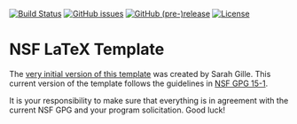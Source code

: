 [![Build Status](https://travis-ci.org/amrabed/NSF-LaTeX-Template.svg?branch=master)](https://travis-ci.org/amrabed/NSF-LaTeX-Template)
[![GitHub issues](https://img.shields.io/github/issues/amrabed/NSF-LaTeX-Template.svg)](https://github.com/amrabed/NSF-LaTeX-Template/issues)
[![GitHub (pre-)release](https://img.shields.io/github/release/amrabed/NSF-LaTeX-Template/all.svg)](https://github.com/amrabed/NSF-LaTeX-Template/releases)
[![License](https://img.shields.io/badge/license-Unlicense-blue.svg)](LICENSE)

# NSF LaTeX Template
The <a href="http://www-pord.ucsd.edu/~sgille/how_to/proposal_prep.html" target="_blank">very initial version of this template</a> was created by Sarah Gille. This current version of the template follows the guidelines in <a href="http://www.nsf.gov/publications/pub_summ.jsp?ods_key=gpg15001&org=NSF" target="_blank">NSF GPG 15-1</a>.

It is your responsibility to make sure that everything is in agreement with the current NSF GPG and your program solicitation. Good luck!
